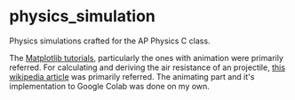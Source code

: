 # physics_simulation
Physics simulations crafted for the AP Physics C class.

The [Matplotlib tutorials](https://matplotlib.org/3.2.1/contents.html), particularly the ones with animation were primarily referred. For calculating and deriving the air resistance of an projectile, [this wikipedia article](https://en.wikipedia.org/wiki/Projectile_motion#Solution_by_numerical_integration) was primarily referred. The animating part and it's implementation to Google Colab was done on my own.
